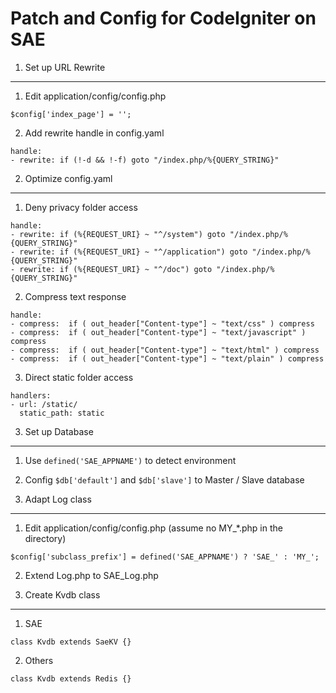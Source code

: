 Patch and Config for CodeIgniter on SAE
===

1. Set up URL Rewrite
---
1. Edit application/config/config.php
```
$config['index_page'] = '';
```
2. Add rewrite handle in config.yaml
```
handle:
- rewrite: if (!-d && !-f) goto "/index.php/%{QUERY_STRING}"
```

2. Optimize config.yaml
---
1. Deny privacy folder access
```
handle:
- rewrite: if (%{REQUEST_URI} ~ "^/system") goto "/index.php/%{QUERY_STRING}"
- rewrite: if (%{REQUEST_URI} ~ "^/application") goto "/index.php/%{QUERY_STRING}"
- rewrite: if (%{REQUEST_URI} ~ "^/doc") goto "/index.php/%{QUERY_STRING}"
```
2. Compress text response
```
handle:
- compress:  if ( out_header["Content-type"] ~ "text/css" ) compress
- compress:  if ( out_header["Content-type"] ~ "text/javascript" ) compress
- compress:  if ( out_header["Content-type"] ~ "text/html" ) compress
- compress:  if ( out_header["Content-type"] ~ "text/plain" ) compress
```
3. Direct static folder access
```
handlers:
- url: /static/
  static_path: static
```

3. Set up Database
---
1. Use `defined('SAE_APPNAME')` to detect environment
2. Config `$db['default']` and `$db['slave']` to Master / Slave database

4. Adapt Log class
---
1. Edit application/config/config.php (assume no MY_*.php in the directory)
```
$config['subclass_prefix'] = defined('SAE_APPNAME') ? 'SAE_' : 'MY_';
```
2. Extend Log.php to SAE_Log.php

5. Create Kvdb class
---
1. SAE
```
class Kvdb extends SaeKV {}
```

2. Others
```
class Kvdb extends Redis {}
```
